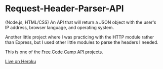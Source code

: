 # Request-Header-Parser-API

(Node.js, HTML/CSS) An API that will return a JSON object with the user's IP address, browser language, and operating system.

Another little project where I was practicing with the HTTP module rather than Express, but I used other little modules to parse the headers I needed.

This is one of the [Free Code Camp API projects](https://www.freecodecamp.com/challenges/request-header-parser-microservice). 

[Live on Heroku](https://calm-refuge-25553.herokuapp.com/api/whoami)